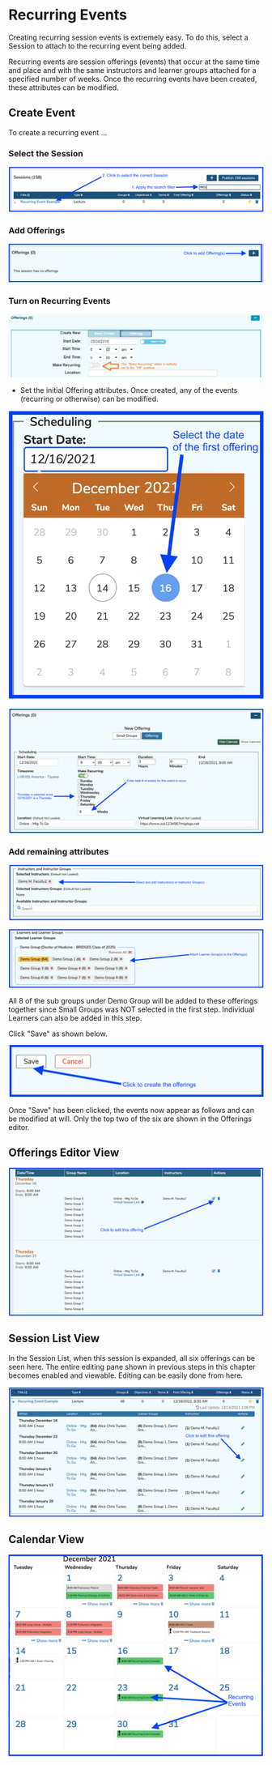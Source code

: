 # Recurring Events

Creating recurring session events is extremely easy. To do this, select a Session to attach to the recurring event being added.

Recurring events are session offerings (events) that occur at the same time and place and with the same instructors and learner groups attached for a specified number of weeks. Once the recurring events have been created, these attributes can be modified.

## Create Event

To create a recurring event ...

### Select the Session

![Select session](../../images/recurring_events/select_session.png)

### Add Offerings

![Add Offerings](../../images/recurring_events/add_offerings.png)

### Turn on Recurring Events

![Initially Set in the "Off" position](../../images/recurring_events/slider_set_to_off.jpg)

* Set the initial Offering attributes.  Once created, any of the events (recurring or otherwise) can be modified.

![Date Picker shown](../../images/recurring_events/date_picker_shown.png)

![Set Recurring Event count](../../images/recurring_events/recurring_event_set.png)

### Add remaining attributes

![Add Instructors](../../images/recurring_events/add_instructors.png)

![Add Learner Groups](../../images/recurring_events/add_learner_groups.png)

All 8 of the sub groups under Demo Group will be added to these offerings together since Small Groups was NOT selected in the first step. Individual Learners can also be added in this step.

Click "Save" as shown below.

![Save to create offerings](../../images/recurring_events/create_offerings.png)

Once "Save" has been clicked, the events now appear as follows and can be modified at will. Only the top two of the six are shown in the Offerings editor.

## Offerings Editor View

![Offerings Editor view](../../images/recurring_events/offerings_editor_view.png)

## Session List View

In the Session List, when this session is expanded, all six offerings can be seen here. The entire editing pane shown in previous steps in this chapter becomes enabled and viewable. Editing can be easily done from here.

![Session List View](../../images/recurring_events/session_list_view.png)

## Calendar View

![Calendar View](../../images/recurring_events/calendar_view.png)
